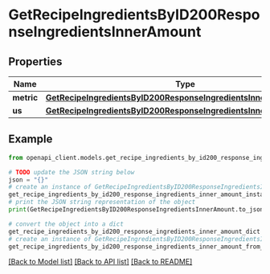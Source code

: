 # GetRecipeIngredientsByID200ResponseIngredientsInnerAmount


## Properties

Name | Type | Description | Notes
------------ | ------------- | ------------- | -------------
**metric** | [**GetRecipeIngredientsByID200ResponseIngredientsInnerAmountMetric**](GetRecipeIngredientsByID200ResponseIngredientsInnerAmountMetric.md) |  | 
**us** | [**GetRecipeIngredientsByID200ResponseIngredientsInnerAmountMetric**](GetRecipeIngredientsByID200ResponseIngredientsInnerAmountMetric.md) |  | 

## Example

```python
from openapi_client.models.get_recipe_ingredients_by_id200_response_ingredients_inner_amount import GetRecipeIngredientsByID200ResponseIngredientsInnerAmount

# TODO update the JSON string below
json = "{}"
# create an instance of GetRecipeIngredientsByID200ResponseIngredientsInnerAmount from a JSON string
get_recipe_ingredients_by_id200_response_ingredients_inner_amount_instance = GetRecipeIngredientsByID200ResponseIngredientsInnerAmount.from_json(json)
# print the JSON string representation of the object
print(GetRecipeIngredientsByID200ResponseIngredientsInnerAmount.to_json())

# convert the object into a dict
get_recipe_ingredients_by_id200_response_ingredients_inner_amount_dict = get_recipe_ingredients_by_id200_response_ingredients_inner_amount_instance.to_dict()
# create an instance of GetRecipeIngredientsByID200ResponseIngredientsInnerAmount from a dict
get_recipe_ingredients_by_id200_response_ingredients_inner_amount_from_dict = GetRecipeIngredientsByID200ResponseIngredientsInnerAmount.from_dict(get_recipe_ingredients_by_id200_response_ingredients_inner_amount_dict)
```
[[Back to Model list]](../README.md#documentation-for-models) [[Back to API list]](../README.md#documentation-for-api-endpoints) [[Back to README]](../README.md)


